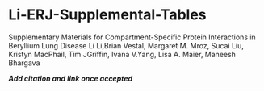 # Li-ERJ-Supplemental-Tables
Supplementary Materials for Compartment-Specific Protein Interactions in Beryllium Lung Disease
Li Li,Brian Vestal, Margaret M. Mroz, Sucai Liu, Kristyn MacPhail, Tim JGriffin, Ivana V.Yang, Lisa A. Maier, Maneesh Bhargava

***Add citation and link once accepted***
